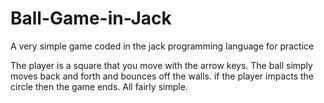 # Ball-Game-in-Jack
A very simple game coded in the jack programming language for practice

The player is a square that you move with the arrow keys. The ball simply moves back and forth and bounces off the walls. 
if the player impacts the circle then the game ends. All fairly simple. 
